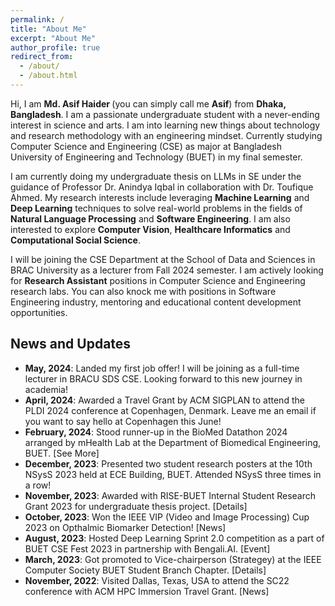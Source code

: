 ```yaml
---
permalink: /
title: "About Me"
excerpt: "About Me"
author_profile: true
redirect_from: 
  - /about/
  - /about.html
---
```


Hi, I am <b> Md. Asif Haider </b> (you can simply call me <b>Asif</b>) from <b>Dhaka, Bangladesh</b>. I am a passionate undergraduate student with a never-ending interest in science and arts. I am into learning new things about technology and research methodology with an engineering mindset. Currently studying <a style="text-decoration: none" href="https://cse.buet.ac.bd/">Computer Science and Engineering (CSE)</a> as major at <a style="text-decoration: none" href="https://www.buet.ac.bd/web/#/">Bangladesh University of Engineering and Technology (BUET)</a> in my final semester.

I am currently doing my undergraduate thesis on LLMs in SE under the guidance of Professor <a style="text-decoration: none" href="https://scholar.google.com/citations?user=jAuiNFgAAAAJ&hl=en">Dr. Anindya Iqbal</a> in collaboration with <a style="text-decoration: none" href="https://toufiqueparag.github.io/toufique.github.io/">Dr. Toufique Ahmed</a>. My research interests include leveraging <b>Machine Learning</b> and <b>Deep Learning</b> techniques to solve real-world problems in the fields of <b>Natural Language Processing</b> and <b>Software Engineering</b>. I am also interested to explore <b>Computer Vision</b>, <b>Healthcare Informatics</b> and <b>Computational Social Science</b>.

I will be joining the CSE Department at the School of Data and Sciences in <a style="text-decoration: none" href="https://www.bracu.ac.bd/academics/departments/computer-science-and-engineering">BRAC University</a> as a lecturer from Fall 2024 semester. I am actively looking for <b>Research Assistant</b> positions in Computer Science and Engineering research labs. You can also knock me with positions in Software Engineering industry, mentoring and educational content development opportunities.

## News and Updates

- **May, 2024**: Landed my first job offer! I will be joining as a full-time lecturer in <a style="text-decoration: none" href="https://www.bracu.ac.bd/academics/departments/computer-science-and-engineering">BRACU SDS CSE</a>. Looking forward to this new journey in academia!
- **April, 2024**: Awarded a Travel Grant by ACM SIGPLAN to attend the <a style="text-decoration: none" href="https://pldi24.sigplan.org/track/PLMW-PLDI-2024">PLDI 2024</a> conference at Copenhagen, Denmark. Leave me an email if you want to say hello at Copenhagen this June!
- **February, 2024**: Stood runner-up in the BioMed Datathon 2024 arranged by <a style="text-decoration: none" href="https://mhealth.buet.ac.bd/">mHealth Lab</a> at the Department of <a style="text-decoration: none" href="https://bme.buet.ac.bd/">Biomedical Engineering</a>, BUET. <a style="text-decoration: none" href="https://www.linkedin.com/posts/asif-haider-1805112_github-asifhaiderbiomed-datathon-2024-activity-7167125972662648832-pF9P?utm_source=share&utm_medium=member_desktop">[See More]</a>
- **December, 2023**: Presented two student research posters at the <a style="text-decoration: none" href="https://cse.buet.ac.bd/nsyss2023/"> 10th NSysS 2023</a> held at ECE Building, BUET. Attended NSysS three times in a row!
- **November, 2023**: Awarded with RISE-BUET Internal Student Research Grant 2023 for undergraduate thesis project. <a style="text-decoration: none" href="https://www.buet.ac.bd/web/#/details/117">[Details]</a>
- **October, 2023**: Won the <a style="text-decoration: none" href="https://signalprocessingsociety.org/community-involvement/video-image-processing-cup">IEEE VIP (Video and Image Processing) Cup 2023 </a> on Opthalmic Biomarker Detection! <a style="text-decoration: none" href="https://cse.buet.ac.bd/home/news_detail/174">[News]</a>
- **August, 2023**: Hosted Deep Learning Sprint 2.0 competition as a part of <a style="text-decoration: none" href="https://buetcsefest2023.com/">BUET CSE Fest 2023</a> in partnership with <a style="text-decoration: none" href="https://bengali.ai/">Bengali.AI</a>. <a style="text-decoration: none" href="https://www.kaggle.com/competitions/dlsprint2">[Event]</a>
- **March, 2023**: Got promoted to Vice-chairperson (Strategey) at the IEEE Computer Society BUET Student Branch Chapter. <a style="text-decoration: none" href="https://www.facebook.com/ieeebuetcs/posts/pfbid0rNvtGvX2erYjvMYQba8F739BVo5ZS2Hsrvd1ZuafpcgqeKSraMzzyEtre5uUDHx7l">[Details]</a>
- **November, 2022**: Visited Dallas, Texas, USA to attend the <a style="text-decoration: none" href="https://sc22.supercomputing.org/">SC22 conference</a> with ACM <a style="text-decoration: none" href="https://www.sighpc.org/for-our-community/hpc-immersion">HPC Immersion</a> Travel Grant. <a style="text-decoration: none" href="https://www.linkedin.com/posts/asif-haider-1805112_sc22-highperformancecomputing-hpcaccelerates-activity-7004850310015848448-7bkh?utm_source=share&utm_medium=member_desktop">[News]</a>